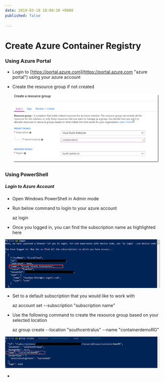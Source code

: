 ```yaml
---
date: 2019-03-18 18:09:20 +0000
published: false

---
```

# Create Azure Container Registry

### Using Azure Portal

* Login to [https://portal.azure.com](https://portal.azure.com "azure portal") using your azure account
* Create the resource group if not created

  ![](/uploads/acr_creation_portal-1.jpg)

### Using PowerShell

##### Login to Azure Account

* Open Windows PowerShell in Admin mode
* Run below command to login to your azure account

    az login

* Once you logged in, you can find the subscription name as highlighted here

![](/uploads/az_login.jpg)

* Set to a default subscription that you would like to work with

    az account set --subscription "subscription name"

* Use the following command to create the resource group based on your selected location

    az group create --location "southcentralus" --name "containerdemoRG"

![](/uploads/az_resource_group_creation.jpg)

* 